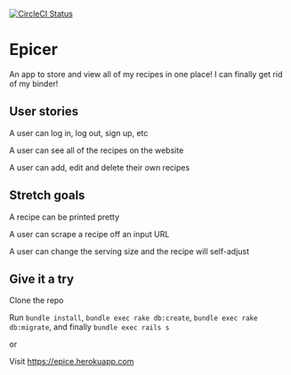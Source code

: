 [![CircleCI Status](https://circleci.com/gh/justincadburywong/Epicer.svg?style=shield&circle-token=b0bfe6fec303a35c2c9fac03e27079ad04a4abb3)](https://circleci.com/gh/justincadburywong/Epicer)

# Epicer

An app to store and view all of my recipes in one place!  I can finally get rid of my binder!

## User stories

A user can log in, log out, sign up, etc

A user can see all of the recipes on the website

A user can add, edit and delete their own recipes

## Stretch goals

A recipe can be printed pretty

A user can scrape a recipe off an input URL

A user can change the serving size and the recipe will self-adjust



## Give it a try

Clone the repo

Run `bundle install`, `bundle exec rake db:create`, `bundle exec rake db:migrate`, and finally `bundle exec rails s`

or

Visit https://epice.herokuapp.com
